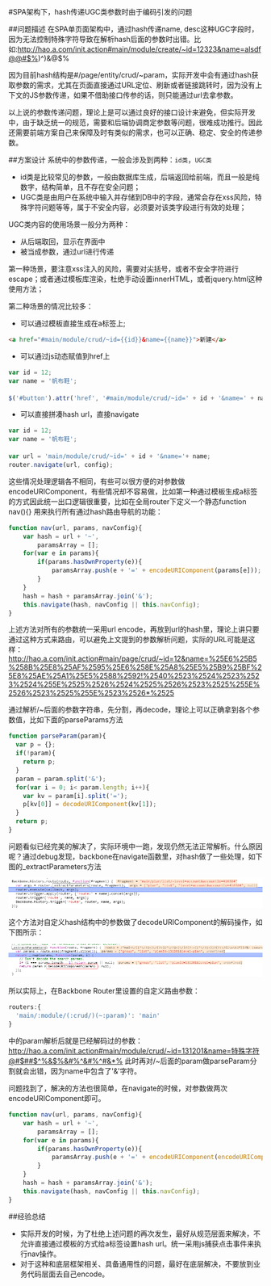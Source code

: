 #SPA架构下，hash传递UGC类参数时由于编码引发的问题

##问题描述
在SPA单页面架构中，通过hash传递name, desc这种UGC字段时，因为无法控制特殊字符导致在解析hash后面的参数时出错。比如:http://hao.a.com/init.action#main/module/create/~id=12323&name=alsdf@@#$%)^)&@$%
 
因为目前hash结构是#/page/entity/crud/~param，实际开发中会有通过hash获取参数的需求，尤其在页面直接通过URL定位、刷新或者链接跳转时，因为没有上下文的JS参数传递，如果不借助接口传参的话，则只能通过url去拿参数。
 
以上说的参数传递问题，理论上是可以通过良好的接口设计来避免，但实际开发中，由于缺乏统一的规范，需要和后端协调商定参数等问题，很难成功推行。因此还需要前端方案自己来保障及时有类似的需求，也可以正确、稳定、安全的传递参数。

##方案设计
系统中的参数传递，一般会涉及到两种：`id类`，`UGC类`
- id类是比较常见的参数，一般由数据库生成，后端返回给前端，而且一般是纯数字，结构简单，且不存在安全问题；
- UGC类是由用户在系统中输入并存储到DB中的字段，通常会存在xss风险，特殊字符问题等等，属于不安全内容，必须要对该类字段进行有效的处理；
 
UGC类内容的使用场景一般分为两种：
- 从后端取回，显示在界面中
- 被当成参数，通过url进行传递

第一种场景，要注意xss注入的风险，需要对尖括号，或者不安全字符进行escape；或者通过模板库渲染，杜绝手动设置innerHTML，或者jquery.html这种使用方法；

第二种场景的情况比较多：
* 可以通过模板直接生成在a标签上;

```html
<a href="#main/module/crud/~id={{id}}&name={{name}}">新建</a>
```
* 可以通过js动态赋值到href上

```javascript
var id = 12;
var name = '帆布鞋';

$('#button').attr('href', '#main/module/crud/~id=' + id + '&name=' + name);
```

* 可以直接拼凑hash url，直接navigate
```javascript
var id = 12;
var name = '帆布鞋';

var url = 'main/module/crud/~id=' + id + '&name='+ name;
router.navigate(url, config);
```
这些情况处理逻辑各不相同，有些可以很方便的对参数做encodeURIComponent，有些情况却不容易做，比如第一种通过模板生成a标签的方式因此统一出口逻辑很重要，比如在全局router下定义一个静态function nav(){} 用来执行所有通过hash路由导航的功能：

```javascript
function nav(url, params, navConfig){
	var hash = url + '~',
	    paramsArray = [];
	for(var e in params){
		if(params.hasOwnProperty(e)){
			paramsArray.push(e + '=' + encodeURIComponent(params[e]));
		}
	}
	hash = hash + paramsArray.join('&');
	this.navigate(hash, navConfig || this.navConfig);	
}
```

上述方法对所有的参数统一采用url encode，再放到url的hash里，理论上讲只要通过这种方式来路由，可以避免上文提到的参数解析问题，实际的URL可能是这样：
http://hao.a.com/init.action#main/page/crud/~id=12&name=%25E6%25B5%258B%25E8%25AF%2595%25E6%258E%25A8%25E5%25B9%25BF%25E8%25AE%25A1%25E5%2588%2592!%2540%2523%2524%2523%2523%2524%255E%2525%2526%2524%2525%2526%2523%2525%255E%2526%2523%2525%255E%2523%2526*%2525

通过解析/~后面的参数字符串，先分割，再decode，理论上可以正确拿到各个参数值，比如下面的parseParams方法

```javascript
function parseParam(param){
  var p = {};
  if(!param){
    return p;
  }
  param = param.split('&');
  for(var i = 0; i< param.length; i++){
    var kv = param[i].split('=');
    p[kv[0]] = decodeURIComponent(kv[1]);
  }
  return p;
}
```
问题看似已经完美的解决了，实际环境中一跑，发现仍然无法正常解析。什么原因呢？通过debug发现，backbone在navigate函数里，对hash做了一些处理，如下图的_extractParameters方法

![_extractParameters](https://github.com/shanggqm/blog/blob/master/asset/image/20150827_paper1_1.png "_extractParameters")

这个方法对自定义hash结构中的参数做了decodeURIComponent的解码操作，如下图所示：

![backbone](https://github.com/shanggqm/blog/blob/master/asset/image/20150827_paper1_2.png "backbone")

所以实际上，在Backbone Router里设置的自定义路由参数：

```javascript
routers:{
  'main/:module/(:crud/)(~:param)': 'main'
}
```

中的param解析后就是已经解码过的参数：
http://hao.a.com/init.action#main/module/crud/~id=131201&name=特殊字符@#$##$^%&$%&#%^&#%^#&*%
此时再对/~后面的param做parseParam分割就会出错，因为name中包含了'&'字符。

问题找到了，解决的方法也很简单，在navigate的时候，对参数做两次encodeURIComponent即可。

```javascript
function nav(url, params, navConfig){
	var hash = url + '~',
	    paramsArray = [];
	for(var e in params){
		if(params.hasOwnProperty(e)){
			paramsArray.push(e + '=' + encodeURIComponent(encodeURIComponent(params[e])));
		}
	}
	hash = hash + paramsArray.join('&');
	this.navigate(hash, navConfig || this.navConfig);	
}
```

##经验总结
- 实际开发的时候，为了杜绝上述问题的再次发生，最好从规范层面来解决，不允许直接通过模板的方式给a标签设置hash url。统一采用js捕获点击事件来执行nav操作。
- 对于这种和底层框架相关、具备通用性的问题，最好在底层解决，不要放到业务代码层面去自己encode。
